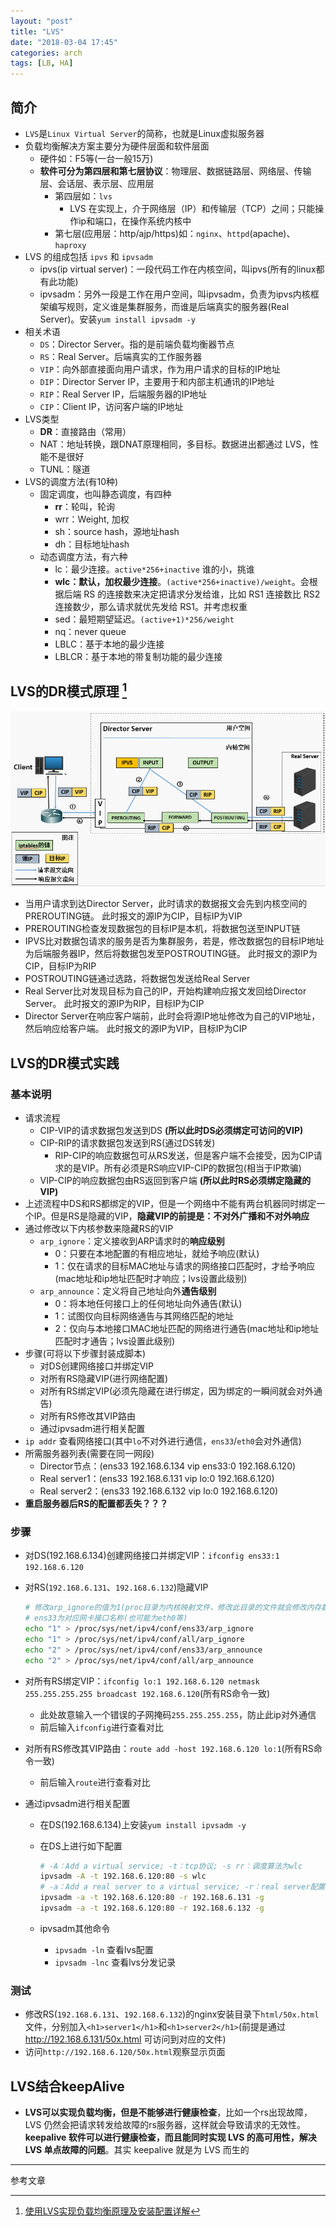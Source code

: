 ```yaml
---
layout: "post"
title: "LVS"
date: "2018-03-04 17:45"
categories: arch
tags: [LB, HA]
---
```


## 简介

- `LVS`是`Linux Virtual Server`的简称，也就是Linux虚拟服务器
- 负载均衡解决方案主要分为硬件层面和软件层面
    - 硬件如：F5等(一台一般15万)
    - **软件可分为第四层和第七层协议**：物理层、数据链路层、网络层、传输层、会话层、表示层、应用层
        - 第四层如：`lvs`
            -  LVS 在实现上，介于网络层（IP）和传输层（TCP）之间；只能操作ip和端口，在操作系统内核中
        - 第七层(应用层：http/ajp/https)如：`nginx`、`httpd`(apache)、`haproxy`
- LVS 的组成包括 `ipvs` 和 `ipvsadm`
    - ipvs(ip virtual server)：一段代码工作在内核空间，叫ipvs(所有的linux都有此功能)
    - ipvsadm：另外一段是工作在用户空间，叫ipvsadm，负责为ipvs内核框架编写规则，定义谁是集群服务，而谁是后端真实的服务器(Real Server)。安装`yum install ipvsadm -y`
- 相关术语
    - `DS`：Director Server。指的是前端负载均衡器节点
    - `RS`：Real Server。后端真实的工作服务器
    - `VIP`：向外部直接面向用户请求，作为用户请求的目标的IP地址
    - `DIP`：Director Server IP，主要用于和内部主机通讯的IP地址
    - `RIP`：Real Server IP，后端服务器的IP地址
    - `CIP`：Client IP，访问客户端的IP地址
- LVS类型
    - **DR**：直接路由（常用）
    - NAT：地址转换，跟DNAT原理相同，多目标。数据进出都通过 LVS，性能不是很好
    - TUNL：隧道
- LVS的调度方法(有10种)
    - 固定调度，也叫静态调度，有四种
        - **rr**：轮叫，轮询
        - wrr：Weight, 加权
        - sh：source hash，源地址hash
        - dh：目标地址hash
    - 动态调度方法，有六种
        - lc：最少连接。`active*256+inactive` 谁的小，挑谁
        - **wlc：默认，加权最少连接**。`(active*256+inactive)/weight`。会根据后端 RS 的连接数来决定把请求分发给谁，比如 RS1 连接数比 RS2 连接数少，那么请求就优先发给 RS1。并考虑权重
        - sed：最短期望延迟。`(active+1)*256/weight`
        - nq：never queue
        - LBLC：基于本地的最少连接
        - LBLCR：基于本地的带复制功能的最少连接

## LVS的DR模式原理 [^1]

![LVS/NAT](/data/images/arch/lvs-nat.png)

- 当用户请求到达Director Server，此时请求的数据报文会先到内核空间的PREROUTING链。 此时报文的源IP为CIP，目标IP为VIP 
- PREROUTING检查发现数据包的目标IP是本机，将数据包送至INPUT链
- IPVS比对数据包请求的服务是否为集群服务，若是，修改数据包的目标IP地址为后端服务器IP，然后将数据包发至POSTROUTING链。 此时报文的源IP为CIP，目标IP为RIP 
- POSTROUTING链通过选路，将数据包发送给Real Server
- Real Server比对发现目标为自己的IP，开始构建响应报文发回给Director Server。 此时报文的源IP为RIP，目标IP为CIP 
- Director Server在响应客户端前，此时会将源IP地址修改为自己的VIP地址，然后响应给客户端。 此时报文的源IP为VIP，目标IP为CIP

## LVS的DR模式实践

### 基本说明

- 请求流程
    - CIP-VIP的请求数据包发送到DS **(所以此时DS必须绑定可访问的VIP)**
    - CIP-RIP的请求数据包发送到RS(通过DS转发)
        - RIP-CIP的响应数据包可从RS发送，但是客户端不会接受，因为CIP请求的是VIP。所有必须是RS响应VIP-CIP的数据包(相当于IP欺骗)
    - VIP-CIP的响应数据包由RS返回到客户端 **(所以此时RS必须绑定隐藏的VIP)**
- 上述流程中DS和RS都绑定的VIP，但是一个网络中不能有两台机器同时绑定一个IP。但是RS是隐藏的VIP，**隐藏VIP的前提是：不对外广播和不对外响应**
- 通过修改以下内核参数来隐藏RS的VIP
    - `arp_ignore`：定义接收到ARP请求时的**响应级别**
        - 0：只要在本地配置的有相应地址，就给予响应(默认)
        - 1：仅在请求的目标MAC地址与请求的网络接口匹配时，才给予响应(mac地址和ip地址匹配时才响应；lvs设置此级别)
    - `arp_announce`：定义将自己地址向外**通告级别**
        - 0：将本地任何接口上的任何地址向外通告(默认)
        - 1：试图仅向目标网络通告与其网络匹配的地址
        - 2：仅向与本地接口MAC地址匹配的网络进行通告(mac地址和ip地址匹配时才通告；lvs设置此级别)
- 步骤(可将以下步骤封装成脚本)
    - 对DS创建网络接口并绑定VIP
    - 对所有RS隐藏VIP(进行网络配置)
    - 对所有RS绑定VIP(必须先隐藏在进行绑定，因为绑定的一瞬间就会对外通告)
    - 对所有RS修改其VIP路由
    - 通过ipvsadm进行相关配置
- `ip addr` 查看网络接口(其中`lo`不对外进行通信，`ens33`/`eth0`会对外通信)
- 所需服务器列表(需要在同一网段)
    - Director节点：(ens33 192.168.6.134 vip ens33:0 192.168.6.120)
    - Real server1：(ens33 192.168.6.131 vip lo:0 192.168.6.120)
    - Real server2：(ens33 192.168.6.132 vip lo:0 192.168.6.120)
- **重启服务器后RS的配置都丢失？？？**

### 步骤

- 对DS(192.168.6.134)创建网络接口并绑定VIP：`ifconfig ens33:1 192.168.6.120`
- 对RS(`192.168.6.131`、`192.168.6.132`)隐藏VIP

    ```bash
    # 修改arp_ignore的值为1(proc目录为内核映射文件，修改此目录的文件就会修改内存数据)
    # ens33为对应网卡接口名称(也可能为eth0等)
    echo "1" > /proc/sys/net/ipv4/conf/ens33/arp_ignore
    echo "1" > /proc/sys/net/ipv4/conf/all/arp_ignore
    echo "2" > /proc/sys/net/ipv4/conf/ens33/arp_announce
    echo "2" > /proc/sys/net/ipv4/conf/all/arp_announce
    ```
- 对所有RS绑定VIP：`ifconfig lo:1 192.168.6.120 netmask 255.255.255.255 broadcast 192.168.6.120`(所有RS命令一致)
    - 此处故意输入一个错误的子网掩码`255.255.255.255`，防止此ip对外通信
    - 前后输入`ifconfig`进行查看对比
- 对所有RS修改其VIP路由：`route add -host 192.168.6.120 lo:1`(所有RS命令一致)
    - 前后输入`route`进行查看对比
- 通过ipvsadm进行相关配置
    - 在DS(192.168.6.134)上安装`yum install ipvsadm -y`
    - 在DS上进行如下配置

        ```bash
        # -A：Add a virtual service; -t：tcp协议; -s rr：调度算法为wlc
        ipvsadm -A -t 192.168.6.120:80 -s wlc
        # -a：Add a real server to a virtual service; -r：real server配置; -g：使用DR模式
        ipvsadm -a -t 192.168.6.120:80 -r 192.168.6.131 -g
        ipvsadm -a -t 192.168.6.120:80 -r 192.168.6.132 -g
        ```
    - ipvsadm其他命令
        - `ipvsadm -ln` 查看lvs配置
        - `ipvsadm -lnc` 查看lvs分发记录

### 测试

- 修改RS(`192.168.6.131`、`192.168.6.132`)的nginx安装目录下`html/50x.html`文件，分别加入`<h1>server1</h1>`和`<h1>server2</h1>`(前提是通过 http://192.168.6.131/50x.html 可访问到对应的文件)
- 访问`http://192.168.6.120/50x.html`观察显示页面

## LVS结合keepAlive

- **LVS可以实现负载均衡，但是不能够进行健康检查**，比如一个rs出现故障，LVS 仍然会把请求转发给故障的rs服务器，这样就会导致请求的无效性。**keepalive 软件可以进行健康检查，而且能同时实现 LVS 的高可用性，解决 LVS 单点故障的问题**。其实 keepalive 就是为 LVS 而生的



---

参考文章

[^1]: [使用LVS实现负载均衡原理及安装配置详解](https://www.cnblogs.com/liwei0526vip/p/6370103.html)
